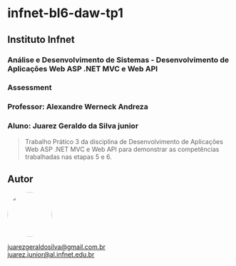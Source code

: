 <h1> infnet-bl6-daw-tp1</h1>
<h2> Instituto Infnet </h2>
<h3> Análise e Desenvolvimento de Sistemas - Desenvolvimento de Aplicações Web ASP .NET MVC e Web API</h3>
<h3> Assessment</h3>
<h3> Professor: Alexandre Werneck Andreza</h3>
<h3> Aluno: Juarez Geraldo da Silva junior</h3>

>Trabalho Prático 3 da disciplina de Desenvolvimento de Aplicações Web ASP .NET MVC e Web API para demonstrar as competências trabalhadas nas etapas 5 e 6.

## Autor
<img style="border-radius: 50%;" src="https://avatars.githubusercontent.com/u/59578227?v=4" width="100px;"/>

juarezgeraldosilva@gmail.com.br <br>
juarez.junior@al.infnet.edu.br